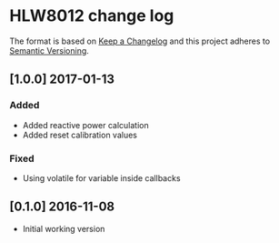 # HLW8012 change log

The format is based on [Keep a Changelog](http://keepachangelog.com/)
and this project adheres to [Semantic Versioning](http://semver.org/).

## [1.0.0] 2017-01-13
### Added
- Added reactive power calculation
- Added reset calibration values

### Fixed
- Using volatile for variable inside callbacks 

## [0.1.0] 2016-11-08
- Initial working version
